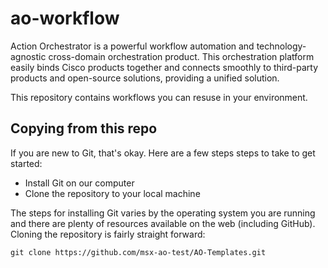 # ao-workflow

Action Orchestrator is a powerful workflow automation and technology-agnostic cross-domain orchestration product. This orchestration platform easily binds Cisco products together and connects smoothly to third-party products and open-source solutions, providing a unified solution.

This repository contains workflows you can resuse in your environment.

## Copying from this repo

If you are new to Git, that's okay. Here are a few steps steps to take to get started:

* Install Git on our computer
* Clone the repository to your local machine

The steps for installing Git varies by the operating system you are running and there are plenty of resources available on the web (including GitHub). Cloning the repository is fairly straight forward:

```git clone https://github.com/msx-ao-test/AO-Templates.git```
